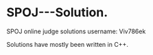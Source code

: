 # SPOJ---Solution.

SPOJ online judge solutions
username: Viv786ek

Solutions have mostly been written in C++. 
